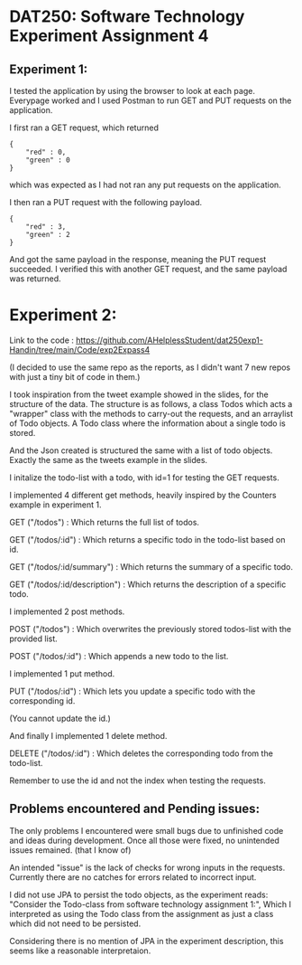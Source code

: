 # DAT250: Software Technology Experiment Assignment 4

## Experiment 1:

I tested the application by using the browser to look at each page. Everypage worked and I used
Postman to run GET and PUT requests on the application. 

I first ran a GET request, which returned 

```
{
	"red" : 0,
	"green" : 0
}
```

which was expected as I had not ran any put requests on the application.

I then ran a PUT request with the following payload.

```
{
	"red" : 3,
	"green" : 2
}
```

And got the same payload in the response, meaning the PUT request succeeded.
I verified this with another GET request, and the same payload was returned.

# Experiment 2:

Link to the code : https://github.com/AHelplessStudent/dat250exp1-Handin/tree/main/Code/exp2Expass4

(I decided to use the same repo as the reports, as I didn't want 7 new repos with just a tiny bit of code in them.)

I took inspiration from the tweet example showed in the slides, for the structure of the data. 
The structure is as follows, a class Todos which acts a "wrapper" class with the methods to carry-out the requests, and an arraylist of Todo objects. A Todo class where the information about a single todo is stored. 

And the Json created is structured the same with a list of todo objects. Exactly the same as the tweets example in the slides.

I initalize the todo-list with a todo, with id=1 for testing the GET requests.

I implemented 4 different get methods, heavily inspired by the Counters example in experiment 1.

GET ("/todos") : Which returns the full list of todos.

GET ("/todos/:id") : Which returns a specific todo in the todo-list based on id. 

GET ("/todos/:id/summary") : Which returns the summary of a specific todo.

GET ("/todos/:id/description") : Which returns the description of a specific todo.

I implemented 2 post methods.

POST ("/todos") : Which overwrites the previously stored todos-list with the provided list.

POST ("/todos/:id") : Which appends a new todo to the list.

I implemented 1 put method.

PUT ("/todos/:id") : Which lets you update a specific todo with the corresponding id.

(You cannot update the id.)

And finally I implemented 1 delete method.

DELETE ("/todos/:id") : Which deletes the corresponding todo from the todo-list.

Remember to use the id and not the index when testing the requests.

## Problems encountered and Pending issues:

The only problems I encountered were small bugs due to unfinished code and ideas during development. Once all those were fixed, no unintended issues remained. (that I know of)

An intended "issue" is the lack of checks for wrong inputs in the requests. Currently there are no catches for errors related to incorrect input.

I did not use JPA to persist the todo objects, as the experiment reads: "Consider the Todo-class from software technology assignment 1:", Which I interpreted as using the Todo class from the assignment as just a class which did not need to be persisted. 

Considering there is no mention of JPA in the experiment description, this seems like a reasonable interpretaion.



